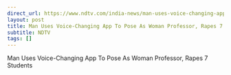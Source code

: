```yaml
---
direct_url: https://www.ndtv.com/india-news/man-uses-voice-changing-app-to-pose-as-woman-professor-rapes-7-students-5744067
layout: post
title: Man Uses Voice-Changing App To Pose As Woman Professor, Rapes 7 Students
subtitle: NDTV
tags: []
---
```


Man Uses Voice-Changing App To Pose As Woman Professor, Rapes 7 Students
